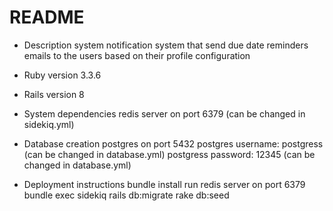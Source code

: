 # README

* Description
    system notification system that send due date reminders emails to the users based on their profile
    configuration

* Ruby version 3.3.6
* Rails version 8

* System dependencies
    redis server on port 6379 (can be changed in sidekiq.yml)

* Database creation
    postgres on port 5432
    postgres username: postgress (can be changed in database.yml)
    postgress password: 12345 (can be changed in database.yml)
    


* Deployment instructions
    bundle install
    run redis server on port 6379
    bundle exec sidekiq
    rails db:migrate
    rake db:seed

